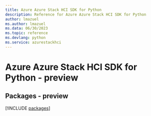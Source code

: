 ```yaml
---
title: Azure Azure Stack HCI SDK for Python
description: Reference for Azure Azure Stack HCI SDK for Python
author: lmazuel
ms.author: lmazuel
ms.data: 06/30/2023
ms.topic: reference
ms.devlang: python
ms.service: azurestackhci
---
```

# Azure Azure Stack HCI SDK for Python - preview
## Packages - preview
[!INCLUDE [packages](azure-stack-hci-index.md)]
